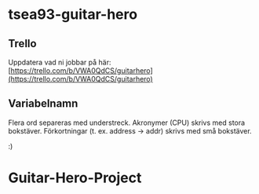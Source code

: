# tsea93-guitar-hero

## Trello
Uppdatera vad ni jobbar på här:
[https://trello.com/b/VWA0QdCS/guitarhero](https://trello.com/b/VWA0QdCS/guitarhero)

## Variabelnamn
Flera ord separeras med understreck. Akronymer (CPU) skrivs med stora bokstäver.
Förkortningar (t. ex. address -> addr) skrivs med små bokstäver.

:)
# Guitar-Hero-Project
